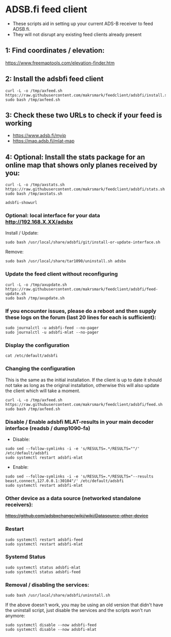 # ADSB.fi feed client

- These scripts aid in setting up your current ADS-B receiver to feed ADSB.fi.
- They will not disrupt any existing feed clients already present

## 1: Find coordinates / elevation:

<https://www.freemaptools.com/elevation-finder.htm>

## 2: Install the adsbfi feed client

```
curl -L -o /tmp/axfeed.sh https://raw.githubusercontent.com/makrsmark/feedclient/adsbfi/install.sh
sudo bash /tmp/axfeed.sh
```

## 3: Check these two URLs to check if your feed is working

- <https://www.adsb.fi/myip>
- <https://map.adsb.fi/mlat-map>

## 4: Optional: Install the stats package for an online map that shows only planes received by you:

```
curl -L -o /tmp/axstats.sh https://raw.githubusercontent.com/makrsmark/feedclient/adsbfi/stats.sh
sudo bash /tmp/axstats.sh

adsbfi-showurl
```

### Optional: local interface for your data http://192.168.X.XX/adsbx

Install / Update:
```
sudo bash /usr/local/share/adsbfi/git/install-or-update-interface.sh
```
Remove:
```
sudo bash /usr/local/share/tar1090/uninstall.sh adsbx
```

### Update the feed client without reconfiguring

```
curl -L -o /tmp/axupdate.sh https://raw.githubusercontent.com/makrsmark/feedclient/adsbfi/feed-update.sh
sudo bash /tmp/axupdate.sh
```


### If you encounter issues, please do a reboot and then supply these logs on the forum (last 20 lines for each is sufficient):

```
sudo journalctl -u adsbfi-feed --no-pager
sudo journalctl -u adsbfi-mlat --no-pager
```


### Display the configuration

```
cat /etc/default/adsbfi
```

### Changing the configuration

This is the same as the initial installation.
If the client is up to date it should not take as long as the original installation,
otherwise this will also update the client which will take a moment.

```
curl -L -o /tmp/axfeed.sh https://raw.githubusercontent.com/makrsmark/feedclient/adsbfi/feed.sh
sudo bash /tmp/axfeed.sh
```

### Disable / Enable adsbfi MLAT-results in your main decoder interface (readsb / dump1090-fa)

- Disable:

```
sudo sed --follow-symlinks -i -e 's/RESULTS=.*/RESULTS=""/' /etc/default/adsbfi
sudo systemctl restart adsbfi-mlat
```
- Enable:

```
sudo sed --follow-symlinks -i -e 's/RESULTS=.*/RESULTS="--results beast,connect,127.0.0.1:30104"/' /etc/default/adsbfi
sudo systemctl restart adsbfi-mlat
```

### Other device as a data source (networked standalone receivers):

~~https://github.com/adsbxchange/wiki/wiki/Datasource-other-device~~

### Restart

```
sudo systemctl restart adsbfi-feed
sudo systemctl restart adsbfi-mlat
```


### Systemd Status

```
sudo systemctl status adsbfi-mlat
sudo systemctl status adsbfi-feed
```


### Removal / disabling the services:

```
sudo bash /usr/local/share/adsbfi/uninstall.sh
```

If the above doesn't work, you may be using an old version that didn't have the uninstall script, just disable the services and the scripts won't run anymore:

```
sudo systemctl disable --now adsbfi-feed
sudo systemctl disable --now adsbfi-mlat
```
